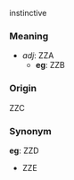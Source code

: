 instinctive
### Meaning
+ _adj_: ZZA
    + __eg__: ZZB

### Origin

ZZC

### Synonym

__eg__: ZZD

+ ZZE


